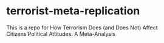 # terrorist-meta-replication
This is a repo for How Terrorism Does (and Does Not) Affect Citizens’Political Attitudes: A Meta-Analysis
